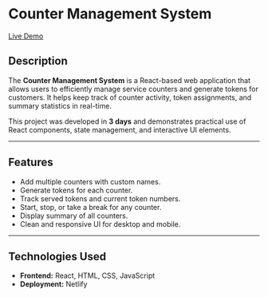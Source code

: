 # Counter Management System

[Live Demo](https://countermanagementsystem.netlify.app/)

## Description

The **Counter Management System** is a React-based web application that allows users to efficiently manage service counters and generate tokens for customers. It helps keep track of counter activity, token assignments, and summary statistics in real-time.

This project was developed in **3 days** and demonstrates practical use of React components, state management, and interactive UI elements.

---

## Features

- Add multiple counters with custom names.
- Generate tokens for each counter.
- Track served tokens and current token numbers.
- Start, stop, or take a break for any counter.
- Display summary of all counters.
- Clean and responsive UI for desktop and mobile.

---

## Technologies Used

- **Frontend:** React, HTML, CSS, JavaScript
- **Deployment:** Netlify

